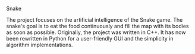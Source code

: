 Snake

The project focuses on the artificial intelligence of the Snake game. The snake's goal is to eat the food continuously and fill the map with its bodies as soon as possible. Originally, the project was written in C++. It has now been rewritten in Python for a user-friendly GUI and the simplicity in algorithm implementations.
